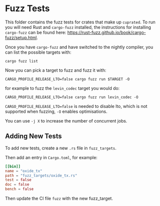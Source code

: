  # Fuzz Tests
 
This folder contains the fuzz tests for crates that make up `cuprated`. To run you will need Rust and `cargo-fuzz` 
installed, the instructions for installing `cargo-fuzz` can be found here: https://rust-fuzz.github.io/book/cargo-fuzz/setup.html.

Once you have `cargo-fuzz` and have switched to the nightly compiler, you can list the possible targets with:

```
cargo fuzz list
```

Now you can pick a target to fuzz and fuzz it with:

```
CARGO_PROFILE_RELEASE_LTO=false cargo fuzz run $TARGET -O
```

for example to fuzz the `levin_codec` target you would do:

```
CARGO_PROFILE_RELEASE_LTO=false cargo fuzz run levin_codec -O
```

`CARGO_PROFILE_RELEASE_LTO=false` is needed to disable lto, which is not supported when fuzzing, `-O` enables optimisations.

You can use `-j X` to increase the number of concurrent jobs.

## Adding New Tests

To add new tests, create a new `.rs` file in `fuzz_targets`.

Then add an entry in `Cargo.toml`, for example:

```toml
[[bin]]
name = "oxide_tx"
path = "fuzz_targets/oxide_tx.rs"
test = false
doc = false
bench = false
```

Then update the CI file `fuzz` with the new fuzz_target.
